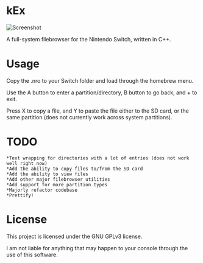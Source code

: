 # kEx
![Screenshot](https://raw.githubusercontent.com/klockee/kEx/master/screenshot-v0.01_small.png)


A full-system filebrowser for the Nintendo Switch, written in C++.

# Usage
Copy the .nro to your Switch folder and load through the homebrew menu. 

Use the A button to enter a partition/directory, B button to go back, and + to exit.

Press X to copy a file, and Y to paste the file either to the SD card, or the same partition (does not currently work across system partitions).


# TODO
    *Text wrapping for directories with a lot of entries (does not work well right now)
    *Add the ability to copy files to/from the SD card
    *Add the ability to view files
    *Add other major filebrowser utilities
    *Add support for more partition types
    *Majorly refactor codebase
    *Prettify!
    
# License
This project is licensed under the GNU GPLv3 license.


I am not liable for anything that may happen to your console through the use of this software.
